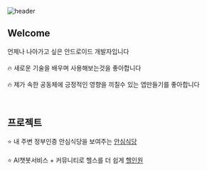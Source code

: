 ![header](https://capsule-render.vercel.app/api?type=waving&color=black)


##  **Welcome**

언제나 나아가고 싶은 안드로이드 개발자입니다<br/><br/>
 :fire: 새로운 기술을 배우며 사용해보는것을 좋아합니다<br/><br/>
 :fire: 제가 속한 공동체에 긍정적인 영향을 끼칠수 있는 앱만들기를 좋아합니다<br/>

<br/>


## **프로젝트**


:star: 내 주변 정부인증 안심식당을 보여주는 [안심식당](https://github.com/wjdtkdgns777/smartfinder) <br/><br/>
:star: AI챗봇서비스 + 커뮤니티로 헬스를 더 쉽게 [헬인원](https://github.com/wjdtkdgns777/HealthInOne) <br/><br/>


<!--
**wjdtkdgns777/wjdtkdgns777** is a ✨ _special_ ✨ repository because its `README.md` (this file) appears on your GitHub profile.

Here are some ideas to get you started:

- 🔭 I’m currently working on ...
- 🌱 I’m currently learning ...
- 👯 I’m looking to collaborate on ...
- 🤔 I’m looking for help with ...
- 💬 Ask me about ...
- 📫 How to reach me: ...
- 😄 Pronouns: ...
- ⚡ Fun fact: ...
-->
